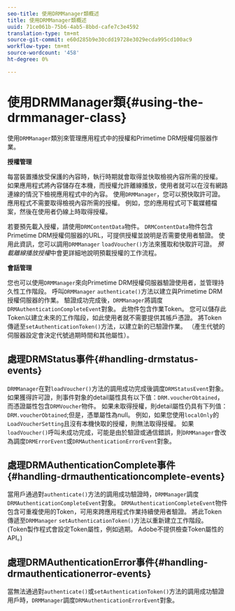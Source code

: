 ```yaml
---
seo-title: 使用DRMManager類概述
title: 使用DRMManager類概述
uuid: 71ce061b-75b6-4ab5-8bbd-cafe7c3e4592
translation-type: tm+mt
source-git-commit: e60d285b9e30cdd19728e3029ecda995cd100ac9
workflow-type: tm+mt
source-wordcount: '458'
ht-degree: 0%

---
```



# 使用DRMManager類{#using-the-drmmanager-class}

使用`DRMManager`類別來管理應用程式中的授權和Primetime DRM授權伺服器作業。

**授權管理**

每當裝置播放受保護的內容時，執行時期就會取得並快取檢視內容所需的授權。 如果應用程式將內容儲存在本機，而授權允許離線播放，使用者就可以在沒有網路連線的情況下檢視應用程式中的內容。 使用`DRMManager`，您可以預快取許可證。 應用程式不需要取得檢視內容所需的授權。 例如，您的應用程式可下載媒體檔案，然後在使用者仍線上時取得授權。

若要預先載入授權，請使用`DRMContentData`物件。 `DRMContentData`物件包含Primetime DRM授權伺服器的URL，可提供授權並說明是否需要使用者驗證。 使用此資訊，您可以調用`DRMManager` `loadVoucher()`方法來獲取和快取許可證。 *預載離線播放授權*&#x200B;中會更詳細地說明預載授權的工作流程。

**會話管理**

您也可以使用`DRMManager`來向Primetime DRM授權伺服器驗證使用者，並管理持久性工作階段。 呼叫`DRMManager` `authenticate()`方法以建立與Primetime DRM授權伺服器的作業。 驗證成功完成後，`DRMManager`將調度`DRMAuthenticationCompleteEvent`對象。 此物件包含作業Token。 您可以儲存此Token以建立未來的工作階段，如此使用者就不需要提供其帳戶憑證。 將Token傳遞至`setAuthenticationToken()`方法，以建立新的已驗證作業。 （產生代號的伺服器設定會決定代號過期時間和其他屬性）。

## 處理DRMStatus事件{#handling-drmstatus-events}

`DRMManager`在對`loadVoucher()`方法的調用成功完成後調度`DRMStatusEvent`對象。 如果獲得許可證，則事件對象的detail屬性具有以下值：`DRM.voucherObtained`，而憑證屬性包含`DRMVoucher`物件。 如果未取得授權，則detail屬性仍具有下列值：`DRM.voucherObtained`;但是，憑單屬性為null。 例如，如果您使用`localOnly`的`LoadVoucherSetting`且沒有本機快取的授權，則無法取得授權。 如果`loadVoucher()`呼叫未成功完成，可能是由於驗證或通信錯誤，則`DRMManager`會改為調度`DRMErrorEvent`或`DRMAuthenticationErrorEvent`對象。

## 處理DRMAuthenticationComplete事件{#handling-drmauthenticationcomplete-events}

當用戶通過對`authenticate()`方法的調用成功驗證時，`DRMManager`調度`DRMAuthenticationCompleteEvent`對象。 `DRMAuthenticationCompleteEvent`物件包含可重複使用的Token，可用來跨應用程式作業持續使用者驗證。 將此Token傳遞至`DRMManager` `setAuthenticationToken()`方法以重新建立工作階段。 (Token製作程式會設定Token屬性，例如過期。 Adobe不提供檢查Token屬性的API。)

## 處理DRMAuthenticationError事件{#handling-drmauthenticationerror-events}

當無法通過對`authenticate()`或`setAuthenticationToken()`方法的調用成功驗證用戶時，`DRMManager`調度`DRMAuthenticationErrorEvent`對象。